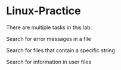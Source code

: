 # Linux-Practice
There are multiple tasks in this lab:

Search for error messages in a file

Search for files that contain a specific string

Search for information in user files
